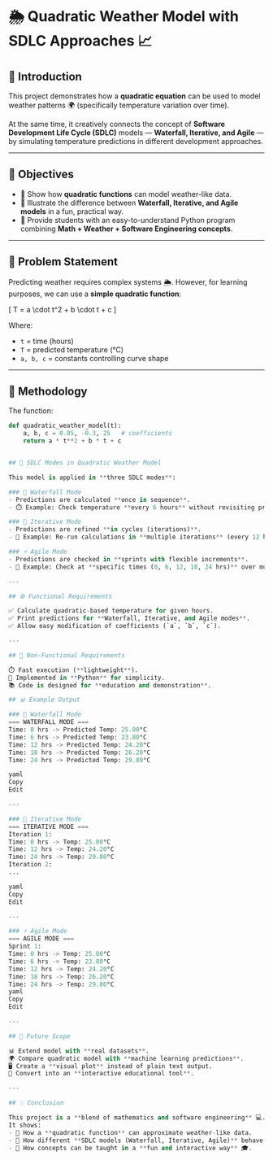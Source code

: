 # 🌦️ Quadratic Weather Model with SDLC Approaches 📈  

## 📌 Introduction  
This project demonstrates how a **quadratic equation** can be used to model weather patterns 🌍 (specifically temperature variation over time).  

At the same time, it creatively connects the concept of **Software Development Life Cycle (SDLC)** models — **Waterfall, Iterative, and Agile** — by simulating temperature predictions in different development approaches.  

---

## 🎯 Objectives  
- 🔹 Show how **quadratic functions** can model weather-like data.  
- 🔹 Illustrate the difference between **Waterfall, Iterative, and Agile models** in a fun, practical way.  
- 🔹 Provide students with an easy-to-understand Python program combining **Math + Weather + Software Engineering concepts**.  

---

## 📖 Problem Statement  
Predicting weather requires complex systems 🌦️. However, for learning purposes, we can use a **simple quadratic function**:  

\[
T = a \cdot t^2 + b \cdot t + c
\]

Where:  
- `t` = time (hours)  
- `T` = predicted temperature (°C)  
- `a, b, c` = constants controlling curve shape  

---

## 🧠 Methodology  
The function:  

```python
def quadratic_weather_model(t):
    a, b, c = 0.05, -0.3, 25   # coefficients
    return a * t**2 + b * t + c


## 🔎 SDLC Modes in Quadratic Weather Model  

This model is applied in **three SDLC modes**:  

### 🚰 Waterfall Mode  
- Predictions are calculated **once in sequence**.  
- ⏱️ Example: Check temperature **every 6 hours** without revisiting previous steps.  

### 🔄 Iterative Mode  
- Predictions are refined **in cycles (iterations)**.  
- 🔁 Example: Re-run calculations in **multiple iterations** (every 12 hours).  

### ⚡ Agile Mode  
- Predictions are checked in **sprints with flexible increments**.  
- 🏃 Example: Check at **specific times (0, 6, 12, 18, 24 hrs)** over multiple sprints.  

---

## ⚙️ Functional Requirements  

✅ Calculate quadratic-based temperature for given hours.  
✅ Print predictions for **Waterfall, Iterative, and Agile modes**.  
✅ Allow easy modification of coefficients (`a`, `b`, `c`).  

---

## 🚫 Non-Functional Requirements  

⏱️ Fast execution (**lightweight**).  
🐍 Implemented in **Python** for simplicity.  
📚 Code is designed for **education and demonstration**.

## 📊 Example Output  

### 🚰 Waterfall Mode  
=== WATERFALL MODE ===
Time: 0 hrs -> Predicted Temp: 25.00°C
Time: 6 hrs -> Predicted Temp: 23.80°C
Time: 12 hrs -> Predicted Temp: 24.20°C
Time: 18 hrs -> Predicted Temp: 26.20°C
Time: 24 hrs -> Predicted Temp: 29.80°C

yaml
Copy
Edit

---

### 🔄 Iterative Mode  
=== ITERATIVE MODE ===
Iteration 1:
Time: 0 hrs -> Temp: 25.00°C
Time: 12 hrs -> Temp: 24.20°C
Time: 24 hrs -> Temp: 29.80°C
Iteration 2:
...

yaml
Copy
Edit

---

### ⚡ Agile Mode  
=== AGILE MODE ===
Sprint 1:
Time: 0 hrs -> Temp: 25.00°C
Time: 6 hrs -> Temp: 23.80°C
Time: 12 hrs -> Temp: 24.20°C
Time: 18 hrs -> Temp: 26.20°C
Time: 24 hrs -> Temp: 29.80°C
yaml
Copy
Edit

---

## 🚀 Future Scope  

📊 Extend model with **real datasets**.  
🌍 Compare quadratic model with **machine learning predictions**.  
🖥️ Create a **visual plot** instead of plain text output.  
📲 Convert into an **interactive educational tool**.  

---

## 💡 Conclusion  

This project is a **blend of mathematics and software engineering** 💻.  
It shows:  
- 🔹 How a **quadratic function** can approximate weather-like data.  
- 🔹 How different **SDLC models (Waterfall, Iterative, Agile)** behave in practice.  
- 🔹 How concepts can be taught in a **fun and interactive way** 🎓.  
